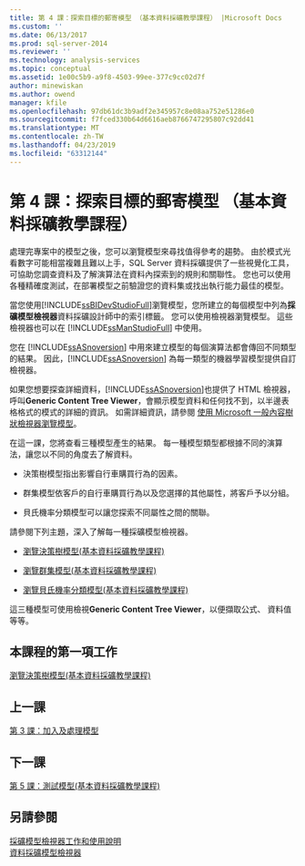 ```yaml
---
title: 第 4 課：探索目標的郵寄模型 （基本資料採礦教學課程） |Microsoft Docs
ms.custom: ''
ms.date: 06/13/2017
ms.prod: sql-server-2014
ms.reviewer: ''
ms.technology: analysis-services
ms.topic: conceptual
ms.assetid: 1e00c5b9-a9f8-4503-99ee-377c9cc02d7f
author: minewiskan
ms.author: owend
manager: kfile
ms.openlocfilehash: 97db61dc3b9adf2e345957c8e08aa752e51286e0
ms.sourcegitcommit: f7fced330b64d6616aeb8766747295807c92dd41
ms.translationtype: MT
ms.contentlocale: zh-TW
ms.lasthandoff: 04/23/2019
ms.locfileid: "63312144"
---
```

# <a name="lesson-4-exploring-the-targeted-mailing-models-basic-data-mining-tutorial"></a>第 4 課：探索目標的郵寄模型 （基本資料採礦教學課程）
  處理完專案中的模型之後，您可以瀏覽模型來尋找值得參考的趨勢。 由於模式光看數字可能相當複雜且難以上手，SQL Server 資料採礦提供了一些視覺化工具，可協助您調查資料及了解演算法在資料內探索到的規則和關聯性。 您也可以使用各種精確度測試，在部署模型之前驗證您的資料集或找出執行能力最佳的模型。  
  
 當您使用[!INCLUDE[ssBIDevStudioFull](../includes/ssbidevstudiofull-md.md)]瀏覽模型，您所建立的每個模型中列為**採礦模型檢視器**資料採礦設計師中的索引標籤。 您可以使用檢視器瀏覽模型。 這些檢視器也可以在 [!INCLUDE[ssManStudioFull](../includes/ssmanstudiofull-md.md)] 中使用。  
  
 您在 [!INCLUDE[ssASnoversion](../includes/ssasnoversion-md.md)] 中用來建立模型的每個演算法都會傳回不同類型的結果。 因此，[!INCLUDE[ssASnoversion](../includes/ssasnoversion-md.md)] 為每一類型的機器學習模型提供自訂檢視器。  
  
 如果您想要探查詳細資料，[!INCLUDE[ssASnoversion](../includes/ssasnoversion-md.md)]也提供了 HTML 檢視器，呼叫**Generic Content Tree Viewer**，會顯示模型資料和任何找不到，以半邊表格格式的模式的詳細的資訊。 如需詳細資訊，請參閱 [使用 Microsoft 一般內容樹狀檢視器瀏覽模型](../../2014/analysis-services/data-mining/browse-a-model-using-the-microsoft-generic-content-tree-viewer.md)。  
  
 在這一課，您將查看三種模型產生的結果。 每一種模型類型都根據不同的演算法，讓您以不同的角度去了解資料。  
  
-   決策樹模型指出影響自行車購買行為的因素。  
  
-   群集模型依客戶的自行車購買行為以及您選擇的其他屬性，將客戶予以分組。  
  
-   貝氏機率分類模型可以讓您探索不同屬性之間的關聯。  
  
 請參閱下列主題，深入了解每一種採礦模型檢視器。  
  
-   [瀏覽決策樹模型&#40;基本資料採礦教學課程&#41;](../../2014/tutorials/exploring-the-decision-tree-model-basic-data-mining-tutorial.md)  
  
-   [瀏覽群集模型&#40;基本資料採礦教學課程&#41;](../../2014/tutorials/exploring-the-clustering-model-basic-data-mining-tutorial.md)  
  
-   [瀏覽貝氏機率分類模型&#40;基本資料採礦教學課程&#41;](../../2014/tutorials/exploring-the-naive-bayes-model-basic-data-mining-tutorial.md)  
  
 這三種模型可使用檢視**Generic Content Tree Viewer**，以便擷取公式、 資料值等等。  
  
## <a name="first-task-in-lesson"></a>本課程的第一項工作  
 [瀏覽決策樹模型&#40;基本資料採礦教學課程&#41;](../../2014/tutorials/exploring-the-decision-tree-model-basic-data-mining-tutorial.md)  
  
## <a name="previous-lesson"></a>上一課  
 [第 3 課：加入及處理模型](../../2014/tutorials/lesson-3-adding-and-processing-models.md)  
  
## <a name="next-lesson"></a>下一課  
 [第 5 課：測試模型&#40;基本資料採礦教學課程&#41;](../../2014/tutorials/lesson-5-testing-models-basic-data-mining-tutorial.md)  
  
## <a name="see-also"></a>另請參閱  
 [採礦模型檢視器工作和使用說明](../../2014/analysis-services/data-mining/mining-model-viewer-tasks-and-how-tos.md)   
 [資料採礦模型檢視器](../../2014/analysis-services/data-mining/data-mining-model-viewers.md)  
  
  
